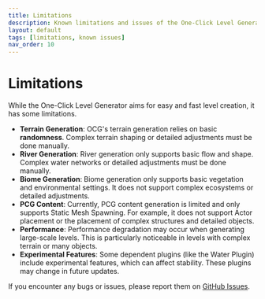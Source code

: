 ```yaml
---
title: Limitations
description: Known limitations and issues of the One-Click Level Generator.
layout: default
tags: [limitations, known issues]
nav_order: 10
---
```


# Limitations

While the One-Click Level Generator aims for easy and fast level creation, it has some limitations.

- **Terrain Generation**: OCG's terrain generation relies on basic **randomness**. Complex terrain shaping or detailed adjustments must be done manually.
- **River Generation**: River generation only supports basic flow and shape. Complex water networks or detailed adjustments must be done manually.
- **Biome Generation**: Biome generation only supports basic vegetation and environmental settings. It does not support complex ecosystems or detailed adjustments.
- **PCG Content**: Currently, PCG content generation is limited and only supports Static Mesh Spawning. For example, it does not support Actor placement or the placement of complex structures and detailed objects.
- **Performance**: Performance degradation may occur when generating large-scale levels. This is particularly noticeable in levels with complex terrain or many objects.
- **Experimental Features**: Some dependent plugins (like the Water Plugin) include experimental features, which can affect stability. These plugins may change in future updates.

If you encounter any bugs or issues, please report them on [GitHub Issues].

[GitHub Issues]: https://github.com/Code1133/ocg-docs/issues
